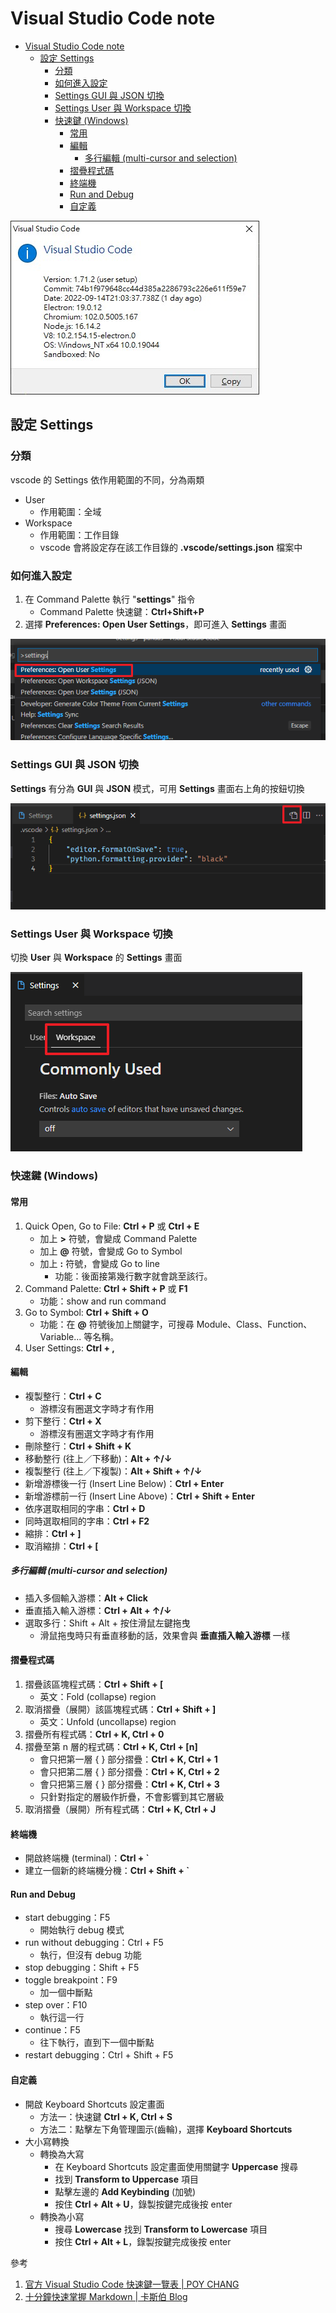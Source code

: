 # Visual Studio Code note
- [Visual Studio Code note](#visual-studio-code-note)
  - [設定 Settings](#設定-settings)
    - [分類](#分類)
    - [如何進入設定](#如何進入設定)
    - [Settings GUI 與 JSON 切換](#settings-gui-與-json-切換)
    - [Settings User 與 Workspace 切換](#settings-user-與-workspace-切換)
    - [快速鍵 (Windows)](#快速鍵-windows)
      - [常用](#常用)
      - [編輯](#編輯)
        - [多行編輯 (multi-cursor and selection)](#多行編輯-multi-cursor-and-selection)
      - [摺疊程式碼](#摺疊程式碼)
      - [終端機](#終端機)
      - [Run and Debug](#run-and-debug)
      - [自定義](#自定義)

![Visual Studio Code about](res/img/vscode_about.jpg)

## 設定 Settings
### 分類
vscode 的 Settings 依作用範圍的不同，分為兩類
- User
  - 作用範圍：全域
- Workspace
  - 作用範圍：工作目錄
  - vscode 會將設定存在該工作目錄的 **.vscode/settings.json** 檔案中
### 如何進入設定
1. 在 Command Palette 執行 "**settings**" 指令
   - Command Palette 快速鍵：**Ctrl+Shift+P**
2. 選擇 **Preferences: Open User Settings**，即可進入 **Settings** 畫面

![picture 6](res/img/162644d542071cf901263b98f04dbff5f59688e19cc5ccf27370552e787b2077.png)

### Settings GUI 與 JSON 切換
**Settings** 有分為 **GUI** 與 **JSON** 模式，可用 **Settings** 畫面右上角的按鈕切換

![picture 5](res/img/90a148fa365324ed82001ce7e86785dd7628833485ff33eaca558c2d71587311.png)

### Settings User 與 Workspace 切換
切換 **User** 與 **Workspace** 的 **Settings** 畫面

![picture 7](res/img/cf5707b389b51bf4d86e36cf1202d017019a48fd4e7a7d13d10c9c1be3283cbe.png)

### 快速鍵 (Windows)
#### 常用
1. Quick Open, Go to File: **Ctrl + P** 或 **Ctrl + E**
   - 加上 **>** 符號，會變成 Command Palette
   - 加上 **@** 符號，會變成 Go to Symbol
   - 加上 **:** 符號，會變成 Go to line
     - 功能：後面接第幾行數字就會跳至該行。
2. Command Palette: **Ctrl + Shift + P** 或 **F1**
   - 功能：show and run command
3. Go to Symbol: **Ctrl + Shift + O**
   - 功能：在 **@** 符號後加上關鍵字，可搜尋 Module、Class、Function、Variable... 等名稱。
4. User Settings: **Ctrl + ,**

#### 編輯
- 複製整行：**Ctrl + C**
  - 游標沒有圈選文字時才有作用
- 剪下整行：**Ctrl + X**
  - 游標沒有圈選文字時才有作用
- 刪除整行：**Ctrl + Shift + K**
- 移動整行 (往上／下移動)：**Alt + ↑/↓**
- 複製整行 (往上／下複製)：**Alt + Shift + ↑/↓**
- 新增游標後一行 (Insert Line Below)：**Ctrl + Enter**
- 新增游標前一行 (Insert Line Above)：**Ctrl + Shift + Enter**
- 依序選取相同的字串：**Ctrl + D**
- 同時選取相同的字串：**Ctrl + F2**
- 縮排：**Ctrl + ]**
- 取消縮排：**Ctrl + [**

##### 多行編輯 (multi-cursor and selection)
- 插入多個輸入游標：**Alt + Click**
- 垂直插入輸入游標：**Ctrl + Alt + ↑/↓**
- 選取多行：Shift + Alt + 按住滑鼠左鍵拖曳
  - 滑鼠拖曳時只有垂直移動的話，效果會與 **垂直插入輸入游標** 一樣

#### 摺疊程式碼
1. 摺疊該區塊程式碼：**Ctrl + Shift + [**
   - 英文：Fold (collapse) region
2. 取消摺疊（展開）該區塊程式碼：**Ctrl + Shift + ]**
   - 英文：Unfold (uncollapse) region
3. 摺疊所有程式碼：**Ctrl + K, Ctrl + 0**
4. 摺疊至第 n 層的程式碼：**Ctrl + K, Ctrl + [n]**
   - 會只把第一層 { } 部分摺疊：**Ctrl + K, Ctrl + 1**
   - 會只把第二層 { } 部分摺疊：**Ctrl + K, Ctrl + 2**
   - 會只把第三層 { } 部分摺疊：**Ctrl + K, Ctrl + 3**
   - 只針對指定的層級作折疊，不會影響到其它層級
5. 取消摺疊（展開）所有程式碼：**Ctrl + K, Ctrl + J**

#### 終端機
- 開啟終端機 (terminal)：**Ctrl + `**
- 建立一個新的終端機分機：**Ctrl + Shift + `**

#### Run and Debug
- start debugging：F5
  - 開始執行 debug 模式
- run without debugging：Ctrl + F5
  - 執行，但沒有 debug 功能
- stop debugging：Shift + F5
- toggle breakpoint：F9
  - 加一個中斷點
- step over：F10
  - 執行這一行
- continue：F5
  - 往下執行，直到下一個中斷點
- restart debugging：Ctrl + Shift + F5

#### 自定義
- 開啟 Keyboard Shortcuts 設定畫面
  - 方法一：快速鍵 **Ctrl + K, Ctrl + S**
  - 方法二：點擊左下角管理圖示(齒輪)，選擇 **Keyboard Shortcuts**
- 大小寫轉換
  - 轉換為大寫
    - 在 Keyboard Shortcuts 設定畫面使用關鍵字 **Uppercase** 搜尋
    - 找到 **Transform to Uppercase** 項目
    - 點擊左邊的 **Add Keybinding** (加號)
    - 按住 **Ctrl + Alt + U**，錄製按鍵完成後按 enter
  - 轉換為小寫
    - 搜尋 **Lowercase** 找到 **Transform to Lowercase** 項目
    - 按住 **Ctrl + Alt + L**，錄製按鍵完成後按 enter

參考
1. [官方 Visual Studio Code 快速鍵一覽表 | POY CHANG](https://blog.poychang.net/vscode-shortcuts/)
2. [十分鐘快速掌握 Markdown | 卡斯伯 Blog](https://www.casper.tw/development/2019/11/23/ten-mins-learn-markdown/)
